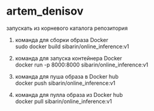 # artem_denisov
запускать из корневого каталога репозитория

1. команда для сборки образа Docker  
sudo docker build sibarin/online_inference:v1
   

2. команда для запуска контейнера Docker  
   docker run -p 8000:8000 sibarin/online_inference:v1
   

3. команда для пуша образа в Docker hub  
docker push sibarin/online_inference:v1  
   
   
4. команда для пулла образа из Docker hub  
docker pull sibarin/online_inference:v1
